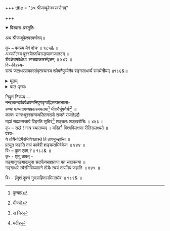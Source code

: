 +++
title = "३५ श्रीजम्बूकेश्वरवर्णनम्"

+++

<details open><summary>विश्वास-प्रस्तुतिः</summary>

अथ श्रीजम्बूकेश्वरवर्णनम्॥

कृ॰ – वयस्य मैवं वोचः ॥ १८५& ॥   
अभ्यर्णेऽस्य पुरस्यैतदधिसङ्घात्मजातटम् ॥   
शैवक्षेत्रमवेक्षेथाः सप्तप्राकारसंवृतम् ॥ ४४२ ॥   
वि॰-विहस्य-   
सत्यं जटाधरप्राकारसंवृतस्यास्य श्लेषनैपुण्येनैव रङ्गसाधर्म्यं समर्थनीयम् ॥१८६&॥
</details>

<details><summary>मूलम्</summary>

अथ श्रीजम्बूकेश्वरवर्णनम्॥

कृ॰ – वयस्य मैवं वोचः ॥ १८५& ॥   
अभ्यर्णेऽस्य पुरस्यैतदधिसङ्घात्मजातटम् ॥   
शैवक्षेत्रमवेक्षेथाः सप्तप्राकारसंवृतम् ॥ ४४२ ॥   
वि॰-विहस्य-   
सत्यं जटाधरप्राकारसंवृतस्यास्य श्लेषनैपुण्येनैव रङ्गसाधर्म्यं समर्थनीयम् ॥१८६&॥
</details>

<details><summary>बाल-कृष्णः</summary>

किञ्च रङ्गादिति । अनङ्गारेर्मदनशत्रोर्महादेवस्य कंसारेर्विष्णोर्वा स्थलेषु स्थानेषु अहो हे कृशानो ! रङ्गात् श्रीरङ्गक्षेत्राद् अन्यदितरत् सप्तभिः प्राकारैः सालैर्वेष्टितं क्षेत्रं किमपि कुत्रापि वा दृष्टं किम् ? अपि तु नैवेत्यर्थः ॥ ४४१ ॥

अभ्यर्ण इति । यस्मादस्य पुरस्य श्रीरङ्गक्षेत्रस्य अभ्यर्णे समीपे “ समीपे निकटासन्न - सन्निकृष्ट- सनीडवत् । सदेशाभ्याश - सविध- समर्याद - सदेशवत् । उपक- ण्ठान्तिकाभ्यर्णाभ्यग्रा अप्यभितोव्ययम् ।" इत्यमरः । अधिसह्यात्मजातटं कावेरीनदीतीरे, विभक्त्यर्थेऽव्ययीभावः । सप्तभिः प्राकारैः संवृतं वेष्टितं, पक्षे सप्तस्य जटाधरस्य (?) प्राकारैः संवृतं च एतत् प्रसिद्धं शैवक्षेत्रं शिवस्थानं जम्बूकेश्वराभिधम् अवेक्षेथाः अवलोकय ॥ ४४२ ॥

सत्यमिति । सत्यं त्वदुक्तमित्यर्थः । यतः जटाधरस्य शङ्करस्य प्राकारैश्चतुःसङ्ख्याकैः संवृतस्यास्य जम्बूकेश्वरक्षेत्रस्य श्लेषस्य सप्तशब्द सम्बन्धिनोऽर्थद्वयस्येत्यर्थः । नैपुण्येनैव नतु वास्तवार्थेन सङ्ख्यापरेणेत्यर्थः । रङ्गस्य रङ्गक्षेत्रस्य साधर्म्य सादृश्यं समर्थनीयम् प्रतिपादनीयम् ॥ १८६& ॥
</details>



निपुणं निरूप्य —   
नन्दत्कन्दर्पदर्पक्षपणनिपुणदृग्वह्निसम्पन्नभाला-   
रुण्यः फण्यग्रगण्यप्रकरमयतया[^601] भीषणैर्भूषणैर्यः[^602] ॥   
कान्तः सान्तःपुरस्सन्कवलितगरलो राजते राजतेऽद्रौ   
मह्यां सह्यात्मजाग्रे विहरति सुचिरं[^603] शङ्करः शङ्खरोचिः ॥ ४४३ ॥   
कृ॰ – सखे ! नात्र स्थातव्यम् । यदिह[^604] विश्वविलक्षणा रीतिरालक्ष्यते ॥   
पश्य-   
ये तोयैर्नादेयैरभिषिक्तास्ते हि तापमुज्झन्ति ॥   
प्रत्युत जहाति तापं कावेरी शङ्कराभिषेकेण ॥ ४४४ ॥   
वि॰ – कुत एवम् ?॥ १८८& ॥   
कृ॰ - शृणु तावत् -   
गङ्गानुषङ्गाद्यमुना सदर्पेत्यसह्यतापा बत सह्यकन्या ॥   
गङ्गाधरे स्वैरभिषिच्यमाने तोयैः स्वयं तापमियं जहाति ॥ ४४५ ॥

[^601]:
     पुण्याग्र


[^602]:
     भीषणो


[^603]:
     स चिरं


[^604]:
     यदीह


  

वि॰ - ईदृशं दूषणं गुणग्राहिणामभिमतमेव ॥ १८९& ॥

